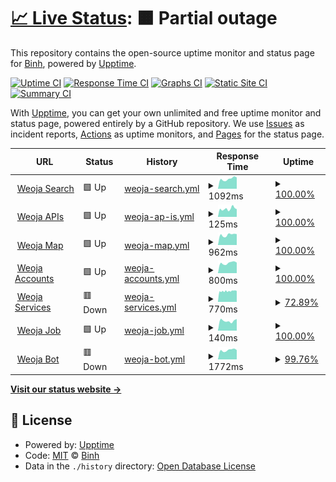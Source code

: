 # [📈 Live Status](https://status.weoja.dev): <!--live status--> **🟧 Partial outage**

This repository contains the open-source uptime monitor and status page for [Binh](ntbinh.me), powered by [Upptime](https://github.com/upptime/upptime).

[![Uptime CI](https://github.com/iBinh/weoja-status/workflows/Uptime%20CI/badge.svg)](https://github.com/iBinh/weoja-status/actions?query=workflow%3A%22Uptime+CI%22)
[![Response Time CI](https://github.com/iBinh/weoja-status/workflows/Response%20Time%20CI/badge.svg)](https://github.com/iBinh/weoja-status/actions?query=workflow%3A%22Response+Time+CI%22)
[![Graphs CI](https://github.com/iBinh/weoja-status/workflows/Graphs%20CI/badge.svg)](https://github.com/iBinh/weoja-status/actions?query=workflow%3A%22Graphs+CI%22)
[![Static Site CI](https://github.com/iBinh/weoja-status/workflows/Static%20Site%20CI/badge.svg)](https://github.com/iBinh/weoja-status/actions?query=workflow%3A%22Static+Site+CI%22)
[![Summary CI](https://github.com/iBinh/weoja-status/workflows/Summary%20CI/badge.svg)](https://github.com/iBinh/weoja-status/actions?query=workflow%3A%22Summary+CI%22)

With [Upptime](https://upptime.js.org), you can get your own unlimited and free uptime monitor and status page, powered entirely by a GitHub repository. We use [Issues](https://github.com/iBinh/weoja-status/issues) as incident reports, [Actions](https://github.com/iBinh/weoja-status/actions) as uptime monitors, and [Pages](https://status.weoja.dev) for the status page.

<!--start: status pages-->
<!-- This summary is generated by Upptime (https://github.com/upptime/upptime) -->
<!-- Do not edit this manually, your changes will be overwritten -->
<!-- prettier-ignore -->
| URL | Status | History | Response Time | Uptime |
| --- | ------ | ------- | ------------- | ------ |
| <img alt="" src="https://icons.duckduckgo.com/ip3/weoja.com.ico" height="13"> [Weoja Search](https://weoja.com) | 🟩 Up | [weoja-search.yml](https://github.com/Weoja/weoja-status/commits/HEAD/history/weoja-search.yml) | <details><summary><img alt="Response time graph" src="./graphs/weoja-search/response-time-week.png" height="20"> 1092ms</summary><br><a href="https://status.weoja.dev/history/weoja-search"><img alt="Response time 1656" src="https://img.shields.io/endpoint?url=https%3A%2F%2Fraw.githubusercontent.com%2FWeoja%2Fweoja-status%2FHEAD%2Fapi%2Fweoja-search%2Fresponse-time.json"></a><br><a href="https://status.weoja.dev/history/weoja-search"><img alt="24-hour response time 1254" src="https://img.shields.io/endpoint?url=https%3A%2F%2Fraw.githubusercontent.com%2FWeoja%2Fweoja-status%2FHEAD%2Fapi%2Fweoja-search%2Fresponse-time-day.json"></a><br><a href="https://status.weoja.dev/history/weoja-search"><img alt="7-day response time 1092" src="https://img.shields.io/endpoint?url=https%3A%2F%2Fraw.githubusercontent.com%2FWeoja%2Fweoja-status%2FHEAD%2Fapi%2Fweoja-search%2Fresponse-time-week.json"></a><br><a href="https://status.weoja.dev/history/weoja-search"><img alt="30-day response time 1004" src="https://img.shields.io/endpoint?url=https%3A%2F%2Fraw.githubusercontent.com%2FWeoja%2Fweoja-status%2FHEAD%2Fapi%2Fweoja-search%2Fresponse-time-month.json"></a><br><a href="https://status.weoja.dev/history/weoja-search"><img alt="1-year response time 1656" src="https://img.shields.io/endpoint?url=https%3A%2F%2Fraw.githubusercontent.com%2FWeoja%2Fweoja-status%2FHEAD%2Fapi%2Fweoja-search%2Fresponse-time-year.json"></a></details> | <details><summary><a href="https://status.weoja.dev/history/weoja-search">100.00%</a></summary><a href="https://status.weoja.dev/history/weoja-search"><img alt="All-time uptime 99.87%" src="https://img.shields.io/endpoint?url=https%3A%2F%2Fraw.githubusercontent.com%2FWeoja%2Fweoja-status%2FHEAD%2Fapi%2Fweoja-search%2Fuptime.json"></a><br><a href="https://status.weoja.dev/history/weoja-search"><img alt="24-hour uptime 100.00%" src="https://img.shields.io/endpoint?url=https%3A%2F%2Fraw.githubusercontent.com%2FWeoja%2Fweoja-status%2FHEAD%2Fapi%2Fweoja-search%2Fuptime-day.json"></a><br><a href="https://status.weoja.dev/history/weoja-search"><img alt="7-day uptime 100.00%" src="https://img.shields.io/endpoint?url=https%3A%2F%2Fraw.githubusercontent.com%2FWeoja%2Fweoja-status%2FHEAD%2Fapi%2Fweoja-search%2Fuptime-week.json"></a><br><a href="https://status.weoja.dev/history/weoja-search"><img alt="30-day uptime 99.96%" src="https://img.shields.io/endpoint?url=https%3A%2F%2Fraw.githubusercontent.com%2FWeoja%2Fweoja-status%2FHEAD%2Fapi%2Fweoja-search%2Fuptime-month.json"></a><br><a href="https://status.weoja.dev/history/weoja-search"><img alt="1-year uptime 99.87%" src="https://img.shields.io/endpoint?url=https%3A%2F%2Fraw.githubusercontent.com%2FWeoja%2Fweoja-status%2FHEAD%2Fapi%2Fweoja-search%2Fuptime-year.json"></a></details>
| <img alt="" src="https://icons.duckduckgo.com/ip3/api.weoja.com.ico" height="13"> [Weoja APIs](https://api.weoja.com/v1/health) | 🟩 Up | [weoja-ap-is.yml](https://github.com/Weoja/weoja-status/commits/HEAD/history/weoja-ap-is.yml) | <details><summary><img alt="Response time graph" src="./graphs/weoja-ap-is/response-time-week.png" height="20"> 125ms</summary><br><a href="https://status.weoja.dev/history/weoja-ap-is"><img alt="Response time 147" src="https://img.shields.io/endpoint?url=https%3A%2F%2Fraw.githubusercontent.com%2FWeoja%2Fweoja-status%2FHEAD%2Fapi%2Fweoja-ap-is%2Fresponse-time.json"></a><br><a href="https://status.weoja.dev/history/weoja-ap-is"><img alt="24-hour response time 120" src="https://img.shields.io/endpoint?url=https%3A%2F%2Fraw.githubusercontent.com%2FWeoja%2Fweoja-status%2FHEAD%2Fapi%2Fweoja-ap-is%2Fresponse-time-day.json"></a><br><a href="https://status.weoja.dev/history/weoja-ap-is"><img alt="7-day response time 125" src="https://img.shields.io/endpoint?url=https%3A%2F%2Fraw.githubusercontent.com%2FWeoja%2Fweoja-status%2FHEAD%2Fapi%2Fweoja-ap-is%2Fresponse-time-week.json"></a><br><a href="https://status.weoja.dev/history/weoja-ap-is"><img alt="30-day response time 157" src="https://img.shields.io/endpoint?url=https%3A%2F%2Fraw.githubusercontent.com%2FWeoja%2Fweoja-status%2FHEAD%2Fapi%2Fweoja-ap-is%2Fresponse-time-month.json"></a><br><a href="https://status.weoja.dev/history/weoja-ap-is"><img alt="1-year response time 147" src="https://img.shields.io/endpoint?url=https%3A%2F%2Fraw.githubusercontent.com%2FWeoja%2Fweoja-status%2FHEAD%2Fapi%2Fweoja-ap-is%2Fresponse-time-year.json"></a></details> | <details><summary><a href="https://status.weoja.dev/history/weoja-ap-is">100.00%</a></summary><a href="https://status.weoja.dev/history/weoja-ap-is"><img alt="All-time uptime 99.97%" src="https://img.shields.io/endpoint?url=https%3A%2F%2Fraw.githubusercontent.com%2FWeoja%2Fweoja-status%2FHEAD%2Fapi%2Fweoja-ap-is%2Fuptime.json"></a><br><a href="https://status.weoja.dev/history/weoja-ap-is"><img alt="24-hour uptime 100.00%" src="https://img.shields.io/endpoint?url=https%3A%2F%2Fraw.githubusercontent.com%2FWeoja%2Fweoja-status%2FHEAD%2Fapi%2Fweoja-ap-is%2Fuptime-day.json"></a><br><a href="https://status.weoja.dev/history/weoja-ap-is"><img alt="7-day uptime 100.00%" src="https://img.shields.io/endpoint?url=https%3A%2F%2Fraw.githubusercontent.com%2FWeoja%2Fweoja-status%2FHEAD%2Fapi%2Fweoja-ap-is%2Fuptime-week.json"></a><br><a href="https://status.weoja.dev/history/weoja-ap-is"><img alt="30-day uptime 99.96%" src="https://img.shields.io/endpoint?url=https%3A%2F%2Fraw.githubusercontent.com%2FWeoja%2Fweoja-status%2FHEAD%2Fapi%2Fweoja-ap-is%2Fuptime-month.json"></a><br><a href="https://status.weoja.dev/history/weoja-ap-is"><img alt="1-year uptime 99.97%" src="https://img.shields.io/endpoint?url=https%3A%2F%2Fraw.githubusercontent.com%2FWeoja%2Fweoja-status%2FHEAD%2Fapi%2Fweoja-ap-is%2Fuptime-year.json"></a></details>
| <img alt="" src="https://icons.duckduckgo.com/ip3/map.weoja.com.ico" height="13"> [Weoja Map](https://map.weoja.com) | 🟩 Up | [weoja-map.yml](https://github.com/Weoja/weoja-status/commits/HEAD/history/weoja-map.yml) | <details><summary><img alt="Response time graph" src="./graphs/weoja-map/response-time-week.png" height="20"> 962ms</summary><br><a href="https://status.weoja.dev/history/weoja-map"><img alt="Response time 992" src="https://img.shields.io/endpoint?url=https%3A%2F%2Fraw.githubusercontent.com%2FWeoja%2Fweoja-status%2FHEAD%2Fapi%2Fweoja-map%2Fresponse-time.json"></a><br><a href="https://status.weoja.dev/history/weoja-map"><img alt="24-hour response time 1030" src="https://img.shields.io/endpoint?url=https%3A%2F%2Fraw.githubusercontent.com%2FWeoja%2Fweoja-status%2FHEAD%2Fapi%2Fweoja-map%2Fresponse-time-day.json"></a><br><a href="https://status.weoja.dev/history/weoja-map"><img alt="7-day response time 962" src="https://img.shields.io/endpoint?url=https%3A%2F%2Fraw.githubusercontent.com%2FWeoja%2Fweoja-status%2FHEAD%2Fapi%2Fweoja-map%2Fresponse-time-week.json"></a><br><a href="https://status.weoja.dev/history/weoja-map"><img alt="30-day response time 951" src="https://img.shields.io/endpoint?url=https%3A%2F%2Fraw.githubusercontent.com%2FWeoja%2Fweoja-status%2FHEAD%2Fapi%2Fweoja-map%2Fresponse-time-month.json"></a><br><a href="https://status.weoja.dev/history/weoja-map"><img alt="1-year response time 992" src="https://img.shields.io/endpoint?url=https%3A%2F%2Fraw.githubusercontent.com%2FWeoja%2Fweoja-status%2FHEAD%2Fapi%2Fweoja-map%2Fresponse-time-year.json"></a></details> | <details><summary><a href="https://status.weoja.dev/history/weoja-map">100.00%</a></summary><a href="https://status.weoja.dev/history/weoja-map"><img alt="All-time uptime 99.98%" src="https://img.shields.io/endpoint?url=https%3A%2F%2Fraw.githubusercontent.com%2FWeoja%2Fweoja-status%2FHEAD%2Fapi%2Fweoja-map%2Fuptime.json"></a><br><a href="https://status.weoja.dev/history/weoja-map"><img alt="24-hour uptime 100.00%" src="https://img.shields.io/endpoint?url=https%3A%2F%2Fraw.githubusercontent.com%2FWeoja%2Fweoja-status%2FHEAD%2Fapi%2Fweoja-map%2Fuptime-day.json"></a><br><a href="https://status.weoja.dev/history/weoja-map"><img alt="7-day uptime 100.00%" src="https://img.shields.io/endpoint?url=https%3A%2F%2Fraw.githubusercontent.com%2FWeoja%2Fweoja-status%2FHEAD%2Fapi%2Fweoja-map%2Fuptime-week.json"></a><br><a href="https://status.weoja.dev/history/weoja-map"><img alt="30-day uptime 99.91%" src="https://img.shields.io/endpoint?url=https%3A%2F%2Fraw.githubusercontent.com%2FWeoja%2Fweoja-status%2FHEAD%2Fapi%2Fweoja-map%2Fuptime-month.json"></a><br><a href="https://status.weoja.dev/history/weoja-map"><img alt="1-year uptime 99.98%" src="https://img.shields.io/endpoint?url=https%3A%2F%2Fraw.githubusercontent.com%2FWeoja%2Fweoja-status%2FHEAD%2Fapi%2Fweoja-map%2Fuptime-year.json"></a></details>
| <img alt="" src="https://icons.duckduckgo.com/ip3/accounts.weoja.com.ico" height="13"> [Weoja Accounts](https://accounts.weoja.com) | 🟩 Up | [weoja-accounts.yml](https://github.com/Weoja/weoja-status/commits/HEAD/history/weoja-accounts.yml) | <details><summary><img alt="Response time graph" src="./graphs/weoja-accounts/response-time-week.png" height="20"> 800ms</summary><br><a href="https://status.weoja.dev/history/weoja-accounts"><img alt="Response time 782" src="https://img.shields.io/endpoint?url=https%3A%2F%2Fraw.githubusercontent.com%2FWeoja%2Fweoja-status%2FHEAD%2Fapi%2Fweoja-accounts%2Fresponse-time.json"></a><br><a href="https://status.weoja.dev/history/weoja-accounts"><img alt="24-hour response time 828" src="https://img.shields.io/endpoint?url=https%3A%2F%2Fraw.githubusercontent.com%2FWeoja%2Fweoja-status%2FHEAD%2Fapi%2Fweoja-accounts%2Fresponse-time-day.json"></a><br><a href="https://status.weoja.dev/history/weoja-accounts"><img alt="7-day response time 800" src="https://img.shields.io/endpoint?url=https%3A%2F%2Fraw.githubusercontent.com%2FWeoja%2Fweoja-status%2FHEAD%2Fapi%2Fweoja-accounts%2Fresponse-time-week.json"></a><br><a href="https://status.weoja.dev/history/weoja-accounts"><img alt="30-day response time 785" src="https://img.shields.io/endpoint?url=https%3A%2F%2Fraw.githubusercontent.com%2FWeoja%2Fweoja-status%2FHEAD%2Fapi%2Fweoja-accounts%2Fresponse-time-month.json"></a><br><a href="https://status.weoja.dev/history/weoja-accounts"><img alt="1-year response time 782" src="https://img.shields.io/endpoint?url=https%3A%2F%2Fraw.githubusercontent.com%2FWeoja%2Fweoja-status%2FHEAD%2Fapi%2Fweoja-accounts%2Fresponse-time-year.json"></a></details> | <details><summary><a href="https://status.weoja.dev/history/weoja-accounts">100.00%</a></summary><a href="https://status.weoja.dev/history/weoja-accounts"><img alt="All-time uptime 96.98%" src="https://img.shields.io/endpoint?url=https%3A%2F%2Fraw.githubusercontent.com%2FWeoja%2Fweoja-status%2FHEAD%2Fapi%2Fweoja-accounts%2Fuptime.json"></a><br><a href="https://status.weoja.dev/history/weoja-accounts"><img alt="24-hour uptime 100.00%" src="https://img.shields.io/endpoint?url=https%3A%2F%2Fraw.githubusercontent.com%2FWeoja%2Fweoja-status%2FHEAD%2Fapi%2Fweoja-accounts%2Fuptime-day.json"></a><br><a href="https://status.weoja.dev/history/weoja-accounts"><img alt="7-day uptime 100.00%" src="https://img.shields.io/endpoint?url=https%3A%2F%2Fraw.githubusercontent.com%2FWeoja%2Fweoja-status%2FHEAD%2Fapi%2Fweoja-accounts%2Fuptime-week.json"></a><br><a href="https://status.weoja.dev/history/weoja-accounts"><img alt="30-day uptime 97.49%" src="https://img.shields.io/endpoint?url=https%3A%2F%2Fraw.githubusercontent.com%2FWeoja%2Fweoja-status%2FHEAD%2Fapi%2Fweoja-accounts%2Fuptime-month.json"></a><br><a href="https://status.weoja.dev/history/weoja-accounts"><img alt="1-year uptime 96.98%" src="https://img.shields.io/endpoint?url=https%3A%2F%2Fraw.githubusercontent.com%2FWeoja%2Fweoja-status%2FHEAD%2Fapi%2Fweoja-accounts%2Fuptime-year.json"></a></details>
| <img alt="" src="https://icons.duckduckgo.com/ip3/ip-details.weoja.dev.ico" height="13"> [Weoja Services](https://ip-details.weoja.dev/) | 🟥 Down | [weoja-services.yml](https://github.com/Weoja/weoja-status/commits/HEAD/history/weoja-services.yml) | <details><summary><img alt="Response time graph" src="./graphs/weoja-services/response-time-week.png" height="20"> 770ms</summary><br><a href="https://status.weoja.dev/history/weoja-services"><img alt="Response time 789" src="https://img.shields.io/endpoint?url=https%3A%2F%2Fraw.githubusercontent.com%2FWeoja%2Fweoja-status%2FHEAD%2Fapi%2Fweoja-services%2Fresponse-time.json"></a><br><a href="https://status.weoja.dev/history/weoja-services"><img alt="24-hour response time 830" src="https://img.shields.io/endpoint?url=https%3A%2F%2Fraw.githubusercontent.com%2FWeoja%2Fweoja-status%2FHEAD%2Fapi%2Fweoja-services%2Fresponse-time-day.json"></a><br><a href="https://status.weoja.dev/history/weoja-services"><img alt="7-day response time 770" src="https://img.shields.io/endpoint?url=https%3A%2F%2Fraw.githubusercontent.com%2FWeoja%2Fweoja-status%2FHEAD%2Fapi%2Fweoja-services%2Fresponse-time-week.json"></a><br><a href="https://status.weoja.dev/history/weoja-services"><img alt="30-day response time 751" src="https://img.shields.io/endpoint?url=https%3A%2F%2Fraw.githubusercontent.com%2FWeoja%2Fweoja-status%2FHEAD%2Fapi%2Fweoja-services%2Fresponse-time-month.json"></a><br><a href="https://status.weoja.dev/history/weoja-services"><img alt="1-year response time 789" src="https://img.shields.io/endpoint?url=https%3A%2F%2Fraw.githubusercontent.com%2FWeoja%2Fweoja-status%2FHEAD%2Fapi%2Fweoja-services%2Fresponse-time-year.json"></a></details> | <details><summary><a href="https://status.weoja.dev/history/weoja-services">72.89%</a></summary><a href="https://status.weoja.dev/history/weoja-services"><img alt="All-time uptime 84.77%" src="https://img.shields.io/endpoint?url=https%3A%2F%2Fraw.githubusercontent.com%2FWeoja%2Fweoja-status%2FHEAD%2Fapi%2Fweoja-services%2Fuptime.json"></a><br><a href="https://status.weoja.dev/history/weoja-services"><img alt="24-hour uptime 56.05%" src="https://img.shields.io/endpoint?url=https%3A%2F%2Fraw.githubusercontent.com%2FWeoja%2Fweoja-status%2FHEAD%2Fapi%2Fweoja-services%2Fuptime-day.json"></a><br><a href="https://status.weoja.dev/history/weoja-services"><img alt="7-day uptime 72.89%" src="https://img.shields.io/endpoint?url=https%3A%2F%2Fraw.githubusercontent.com%2FWeoja%2Fweoja-status%2FHEAD%2Fapi%2Fweoja-services%2Fuptime-week.json"></a><br><a href="https://status.weoja.dev/history/weoja-services"><img alt="30-day uptime 60.16%" src="https://img.shields.io/endpoint?url=https%3A%2F%2Fraw.githubusercontent.com%2FWeoja%2Fweoja-status%2FHEAD%2Fapi%2Fweoja-services%2Fuptime-month.json"></a><br><a href="https://status.weoja.dev/history/weoja-services"><img alt="1-year uptime 84.77%" src="https://img.shields.io/endpoint?url=https%3A%2F%2Fraw.githubusercontent.com%2FWeoja%2Fweoja-status%2FHEAD%2Fapi%2Fweoja-services%2Fuptime-year.json"></a></details>
| <img alt="" src="https://icons.duckduckgo.com/ip3/job.weoja.dev.ico" height="13"> [Weoja Job](https://job.weoja.dev) | 🟩 Up | [weoja-job.yml](https://github.com/Weoja/weoja-status/commits/HEAD/history/weoja-job.yml) | <details><summary><img alt="Response time graph" src="./graphs/weoja-job/response-time-week.png" height="20"> 140ms</summary><br><a href="https://status.weoja.dev/history/weoja-job"><img alt="Response time 146" src="https://img.shields.io/endpoint?url=https%3A%2F%2Fraw.githubusercontent.com%2FWeoja%2Fweoja-status%2FHEAD%2Fapi%2Fweoja-job%2Fresponse-time.json"></a><br><a href="https://status.weoja.dev/history/weoja-job"><img alt="24-hour response time 165" src="https://img.shields.io/endpoint?url=https%3A%2F%2Fraw.githubusercontent.com%2FWeoja%2Fweoja-status%2FHEAD%2Fapi%2Fweoja-job%2Fresponse-time-day.json"></a><br><a href="https://status.weoja.dev/history/weoja-job"><img alt="7-day response time 140" src="https://img.shields.io/endpoint?url=https%3A%2F%2Fraw.githubusercontent.com%2FWeoja%2Fweoja-status%2FHEAD%2Fapi%2Fweoja-job%2Fresponse-time-week.json"></a><br><a href="https://status.weoja.dev/history/weoja-job"><img alt="30-day response time 147" src="https://img.shields.io/endpoint?url=https%3A%2F%2Fraw.githubusercontent.com%2FWeoja%2Fweoja-status%2FHEAD%2Fapi%2Fweoja-job%2Fresponse-time-month.json"></a><br><a href="https://status.weoja.dev/history/weoja-job"><img alt="1-year response time 146" src="https://img.shields.io/endpoint?url=https%3A%2F%2Fraw.githubusercontent.com%2FWeoja%2Fweoja-status%2FHEAD%2Fapi%2Fweoja-job%2Fresponse-time-year.json"></a></details> | <details><summary><a href="https://status.weoja.dev/history/weoja-job">100.00%</a></summary><a href="https://status.weoja.dev/history/weoja-job"><img alt="All-time uptime 99.98%" src="https://img.shields.io/endpoint?url=https%3A%2F%2Fraw.githubusercontent.com%2FWeoja%2Fweoja-status%2FHEAD%2Fapi%2Fweoja-job%2Fuptime.json"></a><br><a href="https://status.weoja.dev/history/weoja-job"><img alt="24-hour uptime 100.00%" src="https://img.shields.io/endpoint?url=https%3A%2F%2Fraw.githubusercontent.com%2FWeoja%2Fweoja-status%2FHEAD%2Fapi%2Fweoja-job%2Fuptime-day.json"></a><br><a href="https://status.weoja.dev/history/weoja-job"><img alt="7-day uptime 100.00%" src="https://img.shields.io/endpoint?url=https%3A%2F%2Fraw.githubusercontent.com%2FWeoja%2Fweoja-status%2FHEAD%2Fapi%2Fweoja-job%2Fuptime-week.json"></a><br><a href="https://status.weoja.dev/history/weoja-job"><img alt="30-day uptime 99.93%" src="https://img.shields.io/endpoint?url=https%3A%2F%2Fraw.githubusercontent.com%2FWeoja%2Fweoja-status%2FHEAD%2Fapi%2Fweoja-job%2Fuptime-month.json"></a><br><a href="https://status.weoja.dev/history/weoja-job"><img alt="1-year uptime 99.98%" src="https://img.shields.io/endpoint?url=https%3A%2F%2Fraw.githubusercontent.com%2FWeoja%2Fweoja-status%2FHEAD%2Fapi%2Fweoja-job%2Fuptime-year.json"></a></details>
| <img alt="" src="https://icons.duckduckgo.com/ip3/bot.weoja.com.ico" height="13"> [Weoja Bot](https://bot.weoja.com) | 🟥 Down | [weoja-bot.yml](https://github.com/Weoja/weoja-status/commits/HEAD/history/weoja-bot.yml) | <details><summary><img alt="Response time graph" src="./graphs/weoja-bot/response-time-week.png" height="20"> 1772ms</summary><br><a href="https://status.weoja.dev/history/weoja-bot"><img alt="Response time 985" src="https://img.shields.io/endpoint?url=https%3A%2F%2Fraw.githubusercontent.com%2FWeoja%2Fweoja-status%2FHEAD%2Fapi%2Fweoja-bot%2Fresponse-time.json"></a><br><a href="https://status.weoja.dev/history/weoja-bot"><img alt="24-hour response time 3127" src="https://img.shields.io/endpoint?url=https%3A%2F%2Fraw.githubusercontent.com%2FWeoja%2Fweoja-status%2FHEAD%2Fapi%2Fweoja-bot%2Fresponse-time-day.json"></a><br><a href="https://status.weoja.dev/history/weoja-bot"><img alt="7-day response time 1772" src="https://img.shields.io/endpoint?url=https%3A%2F%2Fraw.githubusercontent.com%2FWeoja%2Fweoja-status%2FHEAD%2Fapi%2Fweoja-bot%2Fresponse-time-week.json"></a><br><a href="https://status.weoja.dev/history/weoja-bot"><img alt="30-day response time 1119" src="https://img.shields.io/endpoint?url=https%3A%2F%2Fraw.githubusercontent.com%2FWeoja%2Fweoja-status%2FHEAD%2Fapi%2Fweoja-bot%2Fresponse-time-month.json"></a><br><a href="https://status.weoja.dev/history/weoja-bot"><img alt="1-year response time 985" src="https://img.shields.io/endpoint?url=https%3A%2F%2Fraw.githubusercontent.com%2FWeoja%2Fweoja-status%2FHEAD%2Fapi%2Fweoja-bot%2Fresponse-time-year.json"></a></details> | <details><summary><a href="https://status.weoja.dev/history/weoja-bot">99.76%</a></summary><a href="https://status.weoja.dev/history/weoja-bot"><img alt="All-time uptime 99.97%" src="https://img.shields.io/endpoint?url=https%3A%2F%2Fraw.githubusercontent.com%2FWeoja%2Fweoja-status%2FHEAD%2Fapi%2Fweoja-bot%2Fuptime.json"></a><br><a href="https://status.weoja.dev/history/weoja-bot"><img alt="24-hour uptime 98.29%" src="https://img.shields.io/endpoint?url=https%3A%2F%2Fraw.githubusercontent.com%2FWeoja%2Fweoja-status%2FHEAD%2Fapi%2Fweoja-bot%2Fuptime-day.json"></a><br><a href="https://status.weoja.dev/history/weoja-bot"><img alt="7-day uptime 99.76%" src="https://img.shields.io/endpoint?url=https%3A%2F%2Fraw.githubusercontent.com%2FWeoja%2Fweoja-status%2FHEAD%2Fapi%2Fweoja-bot%2Fuptime-week.json"></a><br><a href="https://status.weoja.dev/history/weoja-bot"><img alt="30-day uptime 99.94%" src="https://img.shields.io/endpoint?url=https%3A%2F%2Fraw.githubusercontent.com%2FWeoja%2Fweoja-status%2FHEAD%2Fapi%2Fweoja-bot%2Fuptime-month.json"></a><br><a href="https://status.weoja.dev/history/weoja-bot"><img alt="1-year uptime 99.97%" src="https://img.shields.io/endpoint?url=https%3A%2F%2Fraw.githubusercontent.com%2FWeoja%2Fweoja-status%2FHEAD%2Fapi%2Fweoja-bot%2Fuptime-year.json"></a></details>

<!--end: status pages-->

[**Visit our status website →**](https://status.weoja.dev)

## 📄 License

- Powered by: [Upptime](https://github.com/upptime/upptime)
- Code: [MIT](./LICENSE) © [Binh](ntbinh.me)
- Data in the `./history` directory: [Open Database License](https://opendatacommons.org/licenses/odbl/1-0/)
